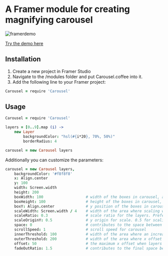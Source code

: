 # A Framer module for creating magnifying carousel

![framerdemo](https://media.giphy.com/media/l0CLUutXuDj5BMo92/giphy.gif)

[Try the demo here](https://framer.cloud/iGTCW)

## Installation

1. Create a new project in Framer Studio
1. Navigate to the /modules folder and put Carousel.coffee into it.
1. Add the following line to your Framer project:

```coffee
Carousel = require 'Carousel'
```
    
## Usage

```coffee
Carousel = require 'Carousel'

layers = [0..9].map (i) ->
    new Layer
        backgroundColor: "hsl(#{i*20}, 70%, 50%)"
        borderRadius: 4	

carousel = new Carousel layers
```
Additionally you can customize the parameters:

```coffee
carousel = new Carousel layers,
    backgroundColor: '#f8f8f8'
	x: Align.center
	y: 100
	width: Screen.width
	height: 200
	boxWidth: 100                   # width of the boxes in carousel, align this to your layers
	boxHeight: 100                  # height of the boxes in carousel, align this to your layers
	boxY: Align.center              # y position of the boxes in carousel
	scaleWidth: Screen.width / 4    # width of the area where scaling will take place, relative to the middle point. Greater the value, smoother the scaling 
	scaleRatio: 0.3                 # scale ratio for the layers. Preferably less than 1
	scaleOriginY: 0.5               # y origin for scale. 0.5 for scaling from the center
	space: 0                        # contributes to the space between layers
	scrollSpeed: 1                  # scroll speed for carousel
	innerThreshold: 100             # width of the area where an increasing x offset is given to layers, relative to the middle point. Tweak this value with caution
	outerThreshold: 200             # width of the area where x offset is given to layers, relative to the middle point. Tweak this value with caution
	offset: 50                      # the maximum x offset when layers are being scaled. Tweak this value with caution
	fadeOutRatio: 1.5               # contributes to the final space between scaled-down layers. Tweak this value with caution
```
